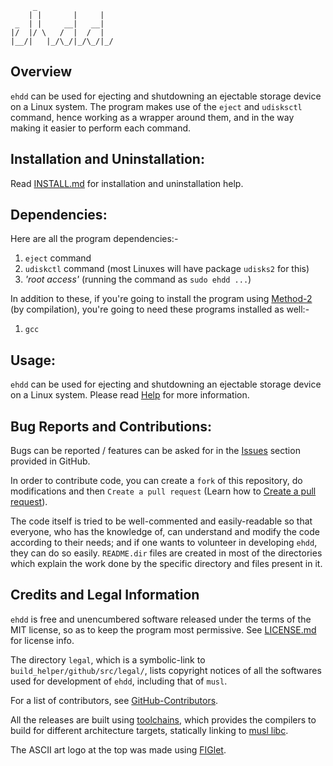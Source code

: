 ```
     _
    | |       |     |
 _  | |     __|   __|
|/  |/ \   /  |  /  |
|__/|   |_/\_/|_/\_/|_/

```

## Overview

`ehdd` can be used for ejecting and shutdowning an ejectable storage device on a Linux system. The program makes use of the `eject` and `udisksctl` command, hence working as a wrapper around them, and in the way making it easier to perform each command.

## Installation and Uninstallation:

Read [INSTALL.md](./INSTALL.md) for installation and uninstallation help.

## Dependencies:

Here are all the program dependencies:-
  1. ```eject``` command
  2. ```udiskctl``` command (most Linuxes will have package `udisks2` for this)
  3. _'root access'_ (running the command as `sudo ehdd ...`)

In addition to these, if you're going to install the program using [Method-2](./INSTALL.md#method-2) (by compilation), you're going to need these programs installed as well:-
  1. ```gcc```

## Usage:

`ehdd` can be used for ejecting and shutdowning an ejectable storage device on a Linux system. Please read [Help](./HELP.md) for more information.

## Bug Reports and Contributions:

Bugs can be reported / features can be asked for in the [Issues](https://github.com/lakshayrohila/ehdd/issues) section provided in GitHub.

In order to contribute code, you can create a `fork` of this repository, do modifications and then `Create a pull request` (Learn how to [Create a pull request](https://docs.github.com/en/pull-requests/collaborating-with-pull-requests/proposing-changes-to-your-work-with-pull-requests/creating-a-pull-request)).

The code itself is tried to be well-commented and easily-readable so that everyone, who has the knowledge of, can understand and modify the code according to their needs; and if one wants to volunteer in developing `ehdd`, they can do so easily. `README.dir` files are created in most of the directories which explain the work done by the specific directory and files present in it.

## Credits and Legal Information

`ehdd` is free and unencumbered software released under the terms of the MIT license, so as to keep the program most permissive. See [LICENSE.md](LICENSE.md) for license info.

The directory `legal`, which is a symbolic-link to `build_helper/github/src/legal/`, lists copyright notices of all the softwares used for development of `ehdd`, including that of `musl`.

For a list of contributors, see [GitHub-Contributors](https://github.com/lakshayrohila/ehdd/graphs/contributors).

All the releases are built using [toolchains](https://github.com/dimkr/toolchains), which provides the compilers to build for different architecture targets, statically linking to [musl libc](https://musl.libc.org/).

The ASCII art logo at the top was made using [FIGlet](https://www.figlet.org/).
